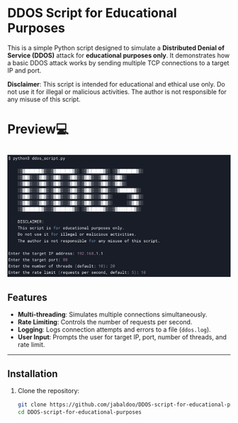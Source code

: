 # DDOS Script for Educational Purposes

This is a simple Python script designed to simulate a **Distributed Denial of Service (DDOS)** attack for **educational purposes only**. It demonstrates how a basic DDOS attack works by sending multiple TCP connections to a target IP and port.

**Disclaimer**: This script is intended for educational and ethical use only. Do not use it for illegal or malicious activities. The author is not responsible for any misuse of this script.

# Preview💻

![Screenshot](https://github.com/jabaldoo/DDOS-script-for-educational-purposes/blob/main/screenshoots/Screenshot_20250201_211441.png)
---


## Features
- **Multi-threading**: Simulates multiple connections simultaneously.
- **Rate Limiting**: Controls the number of requests per second.
- **Logging**: Logs connection attempts and errors to a file (`ddos.log`).
- **User Input**: Prompts the user for target IP, port, number of threads, and rate limit.
---

## Installation
1. Clone the repository:
   ```bash
   git clone https://github.com/jabaldoo/DDOS-script-for-educational-purposes.git
   cd DDOS-script-for-educational-purposes
